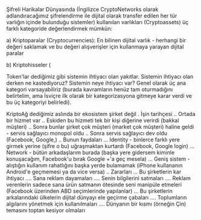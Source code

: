 


Şifreli Harikalar Dünyasında (İngilizce CryptoNetworks olarak adlandıracağımız şifrelendirme ile dijital olarak transfer edilen her tür varlığın içinde bulunduğu sistemler) kullanılan varlıkları (Cryptoassets) üç farklı kategoride değerlendirmek mümkün: 

a) Kriptoparalar (Cryptocurrencies): En bilinen dijital varlık - herhangi bir değeri saklamak ve bu değeri alışverişler için kullanmaya yarayan dijital paralar

b) Kriptohisseler (

Token'lar dediğimiz gibi sistemin ihtiyacı olan yakıtlar. Sistemin ihtiyacı olan derken ne kastediyoruz? Sistemin neye ihtiyacı var? Genel olarak üç ana kategori varsayabiliriz (burada kavramların henüz tam oturmadığını belirtelim, ama İsviçre ilk olarak bir kategorizasyona gitmeye karar verdi ve bu üç kategoriyi belirledi). 


KriptoAğ dediğimiz aslında bir ekosistem şirket değil 
. İşin tarihçesi 
.. Ortada bir hizmet var 
.. Eskiden bu hizmeti tek bir kişi diğerine verirdi (bakkal müşteri) 
.. Sonra bunlar şirket çok müşteri (market çok müşteri) haline geldi - servis sağlayıcı monopol oldu 
.. Sonra servis sağlayıcı dev oldu (Facebook, Google,) 
.. Bunun faydaları 
... Identity - binlerce farklı yere girmek yerine (şifre o bu) uğraşmaktan kurtardı (Facebook, Google login) 
... Network - bütün arkadaşlarım burada (başka yere gidersem kiminle konuşacağım, Facebook'u bırak Google +'a geç mesela) 
... Geniş sistem - alıştığın kullanım rahatlığını başka yerde bulamamak (iPhone kullananın Android'e geçmemesi ya da vice versa) 
.. Zararları 
... Bu şirketlerin kar ihtiyacı 
.... Sana reklam dayamaları
.... Senin bilgilerini satmaları
.... Reklam verenlerin sadece sana ürün satmanın ötesinde seni manipüle etmeleri (Facebook üzerinden ABD seçimlerinde yapılanlar) 
... Bu şirketlerin arkalarındaki ülkelerin dijital dünyayı ele geçirme çabaları 
.... Toplumların algılarını yönetmek için kullanılmaları 
.... Dünyanın bir kısmı (örneğin Çin) temasını toptan kesiyor olmaları 



